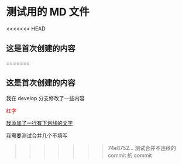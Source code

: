 # 测试用的 MD 文件

<<<<<<< HEAD
## 这是首次创建的内容
=======
## 这是首次创建的内容

我在 develop 分支修改了一些内容

<font color="red">红字</font>

<u>我添加了一行有下划线的文字</u>

我需要测试合并几个不填写
>>>>>>> 74e8752... 测试合并不连续的 commit 的 commit
